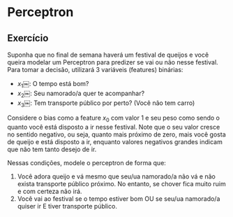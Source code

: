 # Perceptron

## Exercício

Suponha que no final de semana haverá um festival de queijos e você queira modelar um Perceptron para predizer se vai ou não nesse festival. Para tomar a decisão, utilizará 3 variáveis (features) binárias:

* $x_1$￼: O tempo está bom?
* $x_2$￼: Seu namorado/a quer te acompanhar?
* $x_3$￼: Tem transporte público por perto? (Você não tem carro)

Considere o bias como a feature $x_0$ com valor 1 e seu peso como sendo o quanto você está disposto a ir nesse festival.
Note que o seu valor cresce no sentido negativo, ou seja, quanto mais próximo de zero, mais você gosta de queijo e está disposto a ir, enquanto valores negativos grandes indicam que não tem tanto desejo de ir.

Nessas condições, modele o perceptron de forma que:

1. Você adora queijo e vá mesmo que seu/ua namorado/a não vá e não exista transporte público próximo.
No entanto, se chover fica muito ruim e com certeza não irá.
2. Você vai ao festival se o tempo estiver bom OU se seu/ua namorado/a quiser ir E tiver transporte público.
